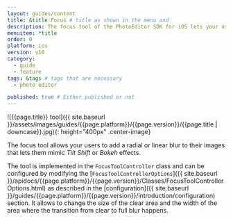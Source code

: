 ```yaml
---
layout: guides/content
title: &title Focus # title as shown in the menu and
description: The focus tool of the PhotoEditor SDK for iOS lets your users add a radial or linear blur to their images. Learn how to configure the tool.
menuitem: *title
order: 0
platform: ios
version: v10
category:
  - guide
  - feature
tags: &tags # tags that are necessary
  - photo editor

published: true # Either published or not
---
```


![{{page.title}} tool]({{ site.baseurl }}/assets/images/guides/{{page.platform}}/{{page.version}}/{{page.title | downcase}}.jpg){: height="400px" .center-image}


The focus tool allows your users to add a radial or linear blur to their images that lets them mimic _Tilt Shift_ or _Bokeh_ effects.

The tool is implemented in the `FocusToolController` class and can be configured by modifying the [`FocusToolControllerOptions`]({{ site.baseurl }}/apidocs/{{page.platform}}/{{page.version}}/Classes/FocusToolControllerOptions.html) as described in the [configuration]({{ site.baseurl }}/guides/{{page.platform}}/{{page.version}}/introduction/configuration) section.
It allows to change the size of the clear area and the width of the area where the transition from clear to full blur happens.
